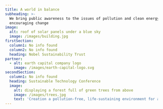 ```yaml
---
title: A world in balance
subheading: >-
  We bring public awareness to the issues of pollution and clean energy and
  encouraging change
image:
  alt: roof of solar panels under a blue sky
  image: /images/building.jpg
firstSection:
  column1: No info found
  column2: No info found
  heading: Nobel Sustainability Trust
partner:
  - alt: earth capital company logo
    image: /images/earth-capital-logo.svg
secondSection:
  column1: No info found
  heading: Sustainable Technology Conference
  image:
    alt: displaying a forest full of green trees from above
    image: /images/trees.jpg
    text: 'Creation a pollution-free, life-sustaining environment for all'
---
```


